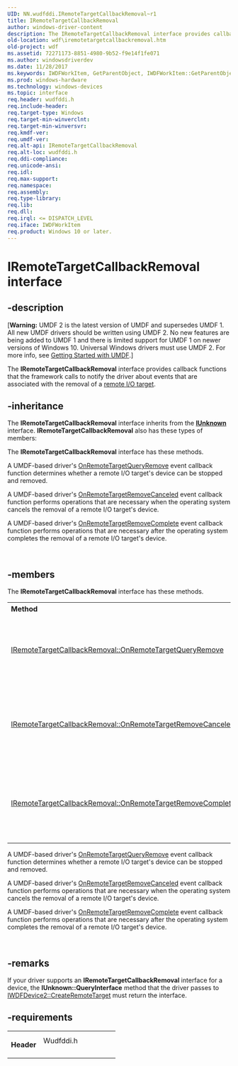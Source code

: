 ```yaml
---
UID: NN.wudfddi.IRemoteTargetCallbackRemoval~r1
title: IRemoteTargetCallbackRemoval
author: windows-driver-content
description: The IRemoteTargetCallbackRemoval interface provides callback functions that the framework calls to notify the driver about events that are associated with the removal of a remote I/O target.
old-location: wdf\iremotetargetcallbackremoval.htm
old-project: wdf
ms.assetid: 72271173-8851-4980-9b52-f9e14f1fe071
ms.author: windowsdriverdev
ms.date: 11/28/2017
ms.keywords: IWDFWorkItem, GetParentObject, IWDFWorkItem::GetParentObject
ms.prod: windows-hardware
ms.technology: windows-devices
ms.topic: interface
req.header: wudfddi.h
req.include-header: 
req.target-type: Windows
req.target-min-winverclnt: 
req.target-min-winversvr: 
req.kmdf-ver: 
req.umdf-ver: 
req.alt-api: IRemoteTargetCallbackRemoval
req.alt-loc: wudfddi.h
req.ddi-compliance: 
req.unicode-ansi: 
req.idl: 
req.max-support: 
req.namespace: 
req.assembly: 
req.type-library: 
req.lib: 
req.dll: 
req.irql: <= DISPATCH_LEVEL
req.iface: IWDFWorkItem
req.product: Windows 10 or later.
---
```


# IRemoteTargetCallbackRemoval interface



## -description
<p class="CCE_Message">[<b>Warning:</b> UMDF 2 is the latest version of UMDF and supersedes UMDF 1.  All new UMDF drivers should be written using UMDF 2.  No new features are being added to UMDF 1 and there is limited support for UMDF 1 on newer versions of Windows 10.  Universal Windows drivers must use UMDF 2.  For more info, see <a href="https://docs.microsoft.com/en-us/windows-hardware/drivers/wdf/getting-started-with-umdf-version-2">Getting Started with UMDF</a>.]</p>
<p>The <b>IRemoteTargetCallbackRemoval</b> interface provides callback functions that the framework calls to notify the driver about events that are associated with the removal of a <a href="wdf.general_i_o_targets_in_umdf">remote I/O target</a>.</p>


## -inheritance
<p>The <b xmlns:loc="http://microsoft.com/wdcml/l10n">IRemoteTargetCallbackRemoval</b> interface inherits from the <a href="com.iunknown" xmlns:loc="http://microsoft.com/wdcml/l10n"><b>IUnknown</b></a> interface. <b>IRemoteTargetCallbackRemoval</b> also has these types of members:</p>

<p>The <b>IRemoteTargetCallbackRemoval</b> interface has these methods.</p>

<p>A UMDF-based driver's <a href="wdf.iremotetargetcallbackremoval_onremotetargetqueryremove">OnRemoteTargetQueryRemove</a> event callback function determines whether a remote I/O target's device can be stopped and removed.</p>

<p>A UMDF-based driver's <a href="wdf.iremotetargetcallbackremoval_onremotetargetremovecanceled">OnRemoteTargetRemoveCanceled</a> event callback function performs operations that are necessary when the operating system cancels the removal of a remote I/O target's device.</p>

<p>A UMDF-based driver's <a href="wdf.iremotetargetcallbackremoval_onremotetargetremovecomplete">OnRemoteTargetRemoveComplete</a> event callback function performs operations that are necessary after the operating system completes the removal of a remote I/O target's device.</p>

<p> </p>

## -members
<p>The <b>IRemoteTargetCallbackRemoval</b> interface has these methods.</p><table class="members" id="memberListMethods">
<tr>
<th align="left" width="37%">Method</th>
<th align="left" width="63%">Description</th>
</tr>
<tr data="declared;">
<td align="left" width="37%">
<a href="wdf.iremotetargetcallbackremoval_onremotetargetqueryremove">IRemoteTargetCallbackRemoval::OnRemoteTargetQueryRemove</a>
</td>
<td align="left" width="63%">
<p>A UMDF-based driver's <a href="wdf.iremotetargetcallbackremoval_onremotetargetqueryremove">OnRemoteTargetQueryRemove</a> event callback function determines whether a remote I/O target's device can be stopped and removed.</p>
</td>
</tr>
<tr data="declared;">
<td align="left" width="37%">
<a href="wdf.iremotetargetcallbackremoval_onremotetargetremovecanceled">IRemoteTargetCallbackRemoval::OnRemoteTargetRemoveCanceled</a>
</td>
<td align="left" width="63%">
<p>A UMDF-based driver's <a href="wdf.iremotetargetcallbackremoval_onremotetargetremovecanceled">OnRemoteTargetRemoveCanceled</a> event callback function performs operations that are necessary when the operating system cancels the removal of a remote I/O target's device.</p>
</td>
</tr>
<tr data="declared;">
<td align="left" width="37%">
<a href="wdf.iremotetargetcallbackremoval_onremotetargetremovecomplete">IRemoteTargetCallbackRemoval::OnRemoteTargetRemoveComplete</a>
</td>
<td align="left" width="63%">
<p>A UMDF-based driver's <a href="wdf.iremotetargetcallbackremoval_onremotetargetremovecomplete">OnRemoteTargetRemoveComplete</a> event callback function performs operations that are necessary after the operating system completes the removal of a remote I/O target's device.</p>
</td>
</tr>
</table><p>A UMDF-based driver's <a href="wdf.iremotetargetcallbackremoval_onremotetargetqueryremove">OnRemoteTargetQueryRemove</a> event callback function determines whether a remote I/O target's device can be stopped and removed.</p>

<p>A UMDF-based driver's <a href="wdf.iremotetargetcallbackremoval_onremotetargetremovecanceled">OnRemoteTargetRemoveCanceled</a> event callback function performs operations that are necessary when the operating system cancels the removal of a remote I/O target's device.</p>

<p>A UMDF-based driver's <a href="wdf.iremotetargetcallbackremoval_onremotetargetremovecomplete">OnRemoteTargetRemoveComplete</a> event callback function performs operations that are necessary after the operating system completes the removal of a remote I/O target's device.</p>

<p> </p>

## -remarks
<p>If your driver supports an <b>IRemoteTargetCallbackRemoval</b> interface for a device, the <b>IUnknown::QueryInterface</b> method that the driver passes to <a href="wdf.iwdfdevice2_createremotetarget">IWDFDevice2::CreateRemoteTarget</a> must return the interface. </p>

## -requirements
<table>
<tr>
<th width="30%">
<p>Header</p>
</th>
<td width="70%">
<dl>
<dt>Wudfddi.h</dt>
</dl>
</td>
</tr>
</table>